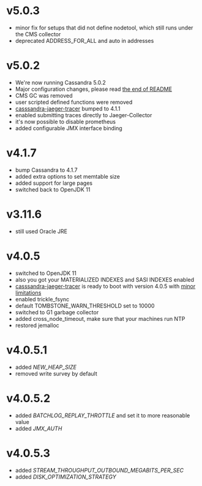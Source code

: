 # v5.0.3

* minor fix for setups that did not define nodetool, which still runs under the CMS collector
* deprecated ADDRESS_FOR_ALL and auto in addresses

# v5.0.2

* We're now running Cassandra 5.0.2
* Major configuration changes, please read [the end of README](READNE.md)
* CMS GC was removed
* user scripted defined functions were removed
* [casssandra-jaeger-tracer](https://github.com/smok-serwis/cassandra-jaeger-tracing.git) bumped to 4.1.1
* enabled submitting traces directly to Jaeger-Collector
* it's now possible to disable prometheus
* added configurable JMX interface binding

# v4.1.7

* bump Cassandra to 4.1.7
* added extra options to set memtable size
* added support for large pages
* switched back to OpenJDK 11

# v3.11.6

* still used Oracle JRE

# v4.0.5

* switched to OpenJDK 11
* also you got your MATERIALIZED INDEXES and SASI INDEXES enabled
* [casssandra-jaeger-tracer](https://github.com/smok-serwis/cassandra-jaeger-tracing.git) is ready to boot with version 4.0.5
  with [minor limitations](https://github.com/infracloudio/cassandra-jaeger-tracing/issues/10)
* enabled trickle_fsync
* default TOMBSTONE_WARN_THRESHOLD set to 10000
* switched to G1 garbage collector
* added cross_node_timeout, make sure that your machines run NTP
* restored jemalloc

# v4.0.5.1

* added _NEW_HEAP_SIZE_
* removed write survey by default

# v4.0.5.2

* added _BATCHLOG_REPLAY_THROTTLE_ and set it to more reasonable value
* added _JMX_AUTH_

# v4.0.5.3

* added _STREAM_THROUGHPUT_OUTBOUND_MEGABITS_PER_SEC_
* added _DISK_OPTIMIZATION_STRATEGY_
